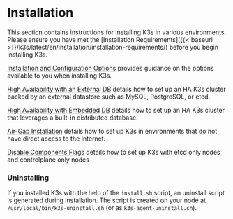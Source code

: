 # Installation

This section contains instructions for installing K3s in various environments. Please ensure you have met the [Installation Requirements]({{< baseurl >}}/k3s/latest/en/installation/installation-requirements/) before you begin installing K3s.

[Installation and Configuration Options]({{<baseurl>}}/k3s/latest/en/installation/install-options/) provides guidance on the options available to you when installing K3s.

[High Availability with an External DB]({{<baseurl>}}/k3s/latest/en/installation/ha/) details how to set up an HA K3s cluster backed by an external datastore such as MySQL, PostgreSQL, or etcd.

[High Availability with Embedded DB]({{<baseurl>}}/k3s/latest/en/installation/ha-embedded/) details how to set up an HA K3s cluster that leverages a built-in distributed database.

[Air-Gap Installation]({{<baseurl>}}/k3s/latest/en/installation/airgap/) details how to set up K3s in environments that do not have direct access to the Internet.

[Disable Components Flags]({{<baseurl>}}/k3s/latest/en/installation/disable-flags/) details how to set up K3s with etcd only nodes and controlplane only nodes

### Uninstalling

If you installed K3s with the help of the `install.sh` script, an uninstall script is generated during installation. The script is created on your node at `/usr/local/bin/k3s-uninstall.sh` (or as `k3s-agent-uninstall.sh`).
